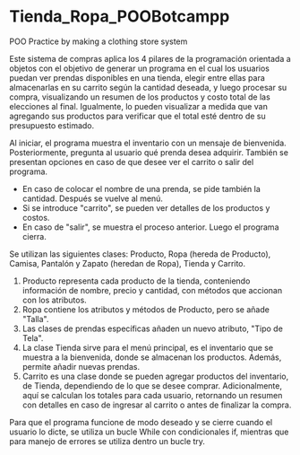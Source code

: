 # Tienda_Ropa_POOBotcampp
POO Practice by making a clothing store system

Este sistema de compras aplica los 4 pilares de la programación orientada a objetos con el objetivo de generar un programa en el cual los usuarios puedan ver prendas disponibles en una tienda, elegir entre ellas para almacenarlas en su carrito según la cantidad deseada, y luego procesar su compra, visualizando un resumen de los productos y costo total de las elecciones al final. Igualmente, lo pueden visualizar a medida que van agregando sus productos para verificar que el total esté dentro de su presupuesto estimado.

Al iniciar, el programa muestra el inventario con un mensaje de bienvenida. Posteriormente, pregunta al usuario qué prenda desea adquirir. También se presentan opciones en caso de que desee ver el carrito o salir del programa.
- En caso de colocar el nombre de una prenda, se pide también la cantidad. Después se vuelve al menú.
- Si se introduce "carrito", se pueden ver detalles de los productos y costos.
- En caso de "salir", se muestra el proceso anterior. Luego el programa cierra.

Se utilizan las siguientes clases: Producto, Ropa (hereda de Producto), Camisa, Pantalón y Zapato (heredan de Ropa), Tienda y Carrito.
1. Producto representa cada producto de la tienda, conteniendo información de nombre, precio y cantidad, con métodos que accionan con los atributos.
2. Ropa contiene los atributos y métodos de Producto, pero se añade "Talla".
3. Las clases de prendas específicas añaden un nuevo atributo, "Tipo de Tela".
4. La clase Tienda sirve para el menú principal, es el inventario que se muestra a la bienvenida, donde se almacenan los productos. Además, permite añadir nuevas prendas.
5. Carrito es una clase donde se pueden agregar productos del inventario, de Tienda, dependiendo de lo que se desee comprar. Adicionalmente, aquí se calculan los totales para cada usuario, retornando un resumen con detalles en caso de ingresar al carrito o antes de finalizar la compra.
   
Para que el programa funcione de modo deseado y se cierre cuando el usuario lo dicte, se utiliza un bucle While con condicionales if, mientras que para manejo de errores se utiliza dentro un bucle try.
